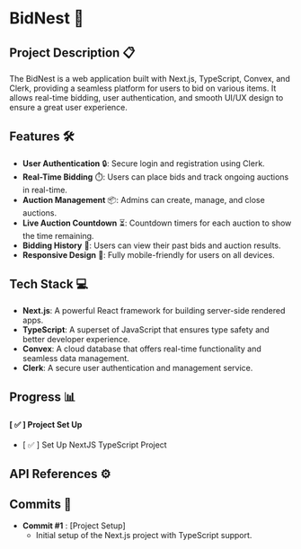 # BidNest 🚀

## Project Description 📋
The BidNest is a web application built with Next.js, TypeScript, Convex, and Clerk, providing a seamless platform for users to bid on various items. It allows real-time bidding, user authentication, and smooth UI/UX design to ensure a great user experience.

## Features 🛠️
- **User Authentication** 🔒: Secure login and registration using Clerk.
- **Real-Time Bidding** ⏱️: Users can place bids and track ongoing auctions in real-time.
- **Auction Management** 📦: Admins can create, manage, and close auctions.
- **Live Auction Countdown** ⏳: Countdown timers for each auction to show the time remaining.
- **Bidding History** 📜: Users can view their past bids and auction results.
- **Responsive Design** 📱: Fully mobile-friendly for users on all devices.

## Tech Stack 💻
- **Next.js**: A powerful React framework for building server-side rendered apps.
- **TypeScript**: A superset of JavaScript that ensures type safety and better developer experience.
- **Convex**: A cloud database that offers real-time functionality and seamless data management.
- **Clerk**: A secure user authentication and management service.

## Progress 📊
#### [ ✅ ] **Project Set Up**
-  [ ✅ ] Set Up NextJS TypeScript Project
  
## API References ⚙️

## Commits 📅
- **Commit #1** : [Project Setup]
  - Initial setup of the Next.js project with TypeScript support.